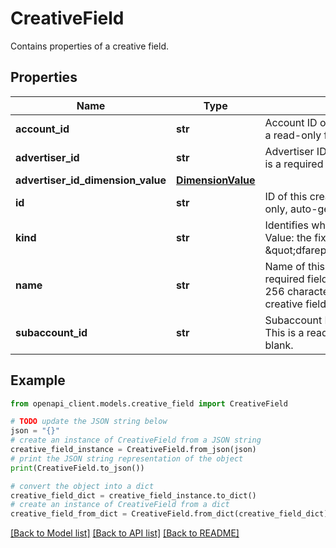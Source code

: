 # CreativeField

Contains properties of a creative field.

## Properties

Name | Type | Description | Notes
------------ | ------------- | ------------- | -------------
**account_id** | **str** | Account ID of this creative field. This is a read-only field that can be left blank. | [optional] 
**advertiser_id** | **str** | Advertiser ID of this creative field. This is a required field on insertion. | [optional] 
**advertiser_id_dimension_value** | [**DimensionValue**](DimensionValue.md) |  | [optional] 
**id** | **str** | ID of this creative field. This is a read-only, auto-generated field. | [optional] 
**kind** | **str** | Identifies what kind of resource this is. Value: the fixed string \&quot;dfareporting#creativeField\&quot;. | [optional] 
**name** | **str** | Name of this creative field. This is a required field and must be less than 256 characters long and unique among creative fields of the same advertiser. | [optional] 
**subaccount_id** | **str** | Subaccount ID of this creative field. This is a read-only field that can be left blank. | [optional] 

## Example

```python
from openapi_client.models.creative_field import CreativeField

# TODO update the JSON string below
json = "{}"
# create an instance of CreativeField from a JSON string
creative_field_instance = CreativeField.from_json(json)
# print the JSON string representation of the object
print(CreativeField.to_json())

# convert the object into a dict
creative_field_dict = creative_field_instance.to_dict()
# create an instance of CreativeField from a dict
creative_field_from_dict = CreativeField.from_dict(creative_field_dict)
```
[[Back to Model list]](../README.md#documentation-for-models) [[Back to API list]](../README.md#documentation-for-api-endpoints) [[Back to README]](../README.md)


